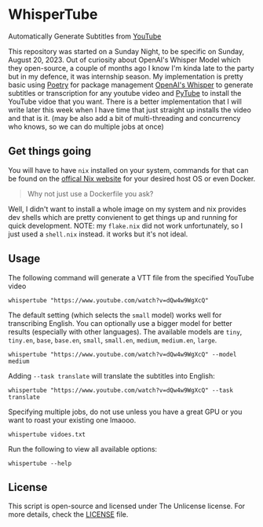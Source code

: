 # WhisperTube
Automatically Generate Subtitles from [YouTube](https://youtube.com)

This repository was started on a Sunday Night, to be specific on Sunday, August 20, 2023. Out of curiosity about OpenAI's Whisper Model which they open-source, a couple of months ago I know I'm kinda late to the party but in my defence, it was internship season. 
My implementation is pretty basic using [Poetry](https://python-poetry.org/) for package management [OpenAI's Whisper](https://openai.com/blog/whisper) to generate subtitles or transcription for any youtube video and [PyTube](https://pytube.io/en/latest/) to install the YouTube vidoe that you want.
There is a better implementation that I will write later this week when I have time that just straight up installs the video and that is it. (may be also add a bit of multi-threading and concurrency who knows, so we can do multiple jobs at once)

## Get things going
You will have to have `nix` installed on your system, commands for that can be found on the [offical Nix website](https://nixos.org/download.html) for your desired host OS or even Docker.

> Why not just use a Dockerfile you ask?
 
Well, I didn't want to install a whole image on my system and nix provides dev shells which are pretty convienent to get things up and running for quick development.
NOTE: my `flake.nix` did not work unfortunately, so I just used a `shell.nix` instead. it works but it's not ideal.

## Usage

The following command will generate a VTT file from the specified YouTube video

    whispertube "https://www.youtube.com/watch?v=dQw4w9WgXcQ"

The default setting (which selects the `small` model) works well for transcribing English. You can optionally use a bigger model for better results (especially with other languages). The available models are `tiny`, `tiny.en`, `base`, `base.en`, `small`, `small.en`, `medium`, `medium.en`, `large`.

    whispertube "https://www.youtube.com/watch?v=dQw4w9WgXcQ" --model medium

Adding `--task translate` will translate the subtitles into English:

    whispertube "https://www.youtube.com/watch?v=dQw4w9WgXcQ" --task translate

Specifying multiple jobs, do not use unless you have a great GPU or you want to roast your existing one lmaooo.

    whispertube vidoes.txt

Run the following to view all available options:

    whispertube --help

## License

This script is open-source and licensed under The Unlicense license. For more details, check the [LICENSE](LICENSE) file.